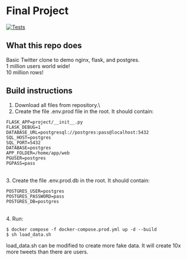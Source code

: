 # Final Project
[![Tests](https://github.com/RyanL-N/twitter-clone/actions/workflows/web-service.yml/badge.svg)](https://github.com/RyanL-N/twitter-clone/actions/workflows/web-service.yml)


## What this repo does
Basic Twitter clone to demo nginx, flask, and postgres. \
1 million users world wide! \
10 million rows!

## Build instructions
1. Download all files from repository.\
2. Create the file .env.prod file in the root. It should contain:
```
FLASK_APP=project/__init__.py
FLASK_DEBUG=1
DATABASE_URL=postgresql://postgres:pass@localhost:5432
SQL_HOST=postgres
SQL_PORT=5432
DATABASE=postgres
APP_FOLDER=/home/app/web
PGUSER=postgres
PGPASS=pass
```
\
3. Create the file .env.prod.db in the root. It should contain:
```
POSTGRES_USER=postgres
POSTGRES_PASSWORD=pass
POSTGRES_DB=postgres
```
\
4. Run: 
```
$ docker compose -f docker-compose.prod.yml up -d --build
$ sh load_data.sh

```
load_data.sh can be modified to create more fake data. It will create 10x more tweets than there are users.

